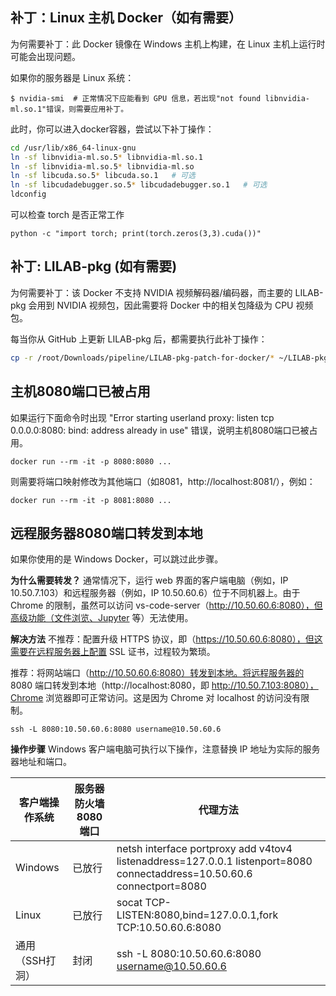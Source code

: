 
## 补丁：Linux 主机 Docker（如有需要）
为何需要补丁：此 Docker 镜像在 Windows 主机上构建，在 Linux 主机上运行时可能会出现问题。

如果你的服务器是 Linux 系统：

```
$ nvidia-smi  # 正常情况下应能看到 GPU 信息，若出现"not found libnvidia-ml.so.1"错误，则需要应用补丁。
```

此时，你可以进入docker容器，尝试以下补丁操作：
```bash
cd /usr/lib/x86_64-linux-gnu
ln -sf libnvidia-ml.so.5* libnvidia-ml.so.1  
ln -sf libnvidia-ml.so.5* libnvidia-ml.so
ln -sf libcuda.so.5* libcuda.so.1   # 可选
ln -sf libcudadebugger.so.5* libcudadebugger.so.1   # 可选
ldconfig
```

可以检查 torch 是否正常工作
```
python -c "import torch; print(torch.zeros(3,3).cuda())"
```

## 补丁: LILAB-pkg (如有需要)
为何需要补丁：该 Docker 不支持 NVIDIA 视频解码器/编码器，而主要的 LILAB-pkg 会用到 NVIDIA 视频包，因此需要将 Docker 中的相关包降级为 CPU 视频包。

每当你从 GitHub 上更新 LILAB-pkg 后，都需要执行此补丁操作：

```bash
cp -r /root/Downloads/pipeline/LILAB-pkg-patch-for-docker/* ~/LILAB-pkg/
```

## 主机8080端口已被占用
如果运行下面命令时出现 "Error starting userland proxy: listen tcp 0.0.0.0:8080: bind: address already in use" 错误，说明主机8080端口已被占用。
```
docker run --rm -it -p 8080:8080 ...
```

则需要将端口映射修改为其他端口（如8081，http://localhost:8081/），例如：
```
docker run --rm -it -p 8081:8080 ...
```


## 远程服务器8080端口转发到本地
如果你使用的是 Windows Docker，可以跳过此步骤。

**为什么需要转发？**
通常情况下，运行 web 界面的客户端电脑（例如，IP 10.50.7.103）和远程服务器（例如，IP 10.50.60.6）位于不同机器上。由于 Chrome 的限制，虽然可以访问 vs-code-server（http://10.50.60.6:8080），但高级功能（文件浏览、Jupyter 等）无法使用。

**解决方法**
不推荐：配置升级 HTTPS 协议，即（https://10.50.60.6:8080），但这需要在远程服务器上配置 SSL 证书，过程较为繁琐。

推荐：将网站端口（http://10.50.60.6:8080）转发到本地。将远程服务器的 8080 端口转发到本地（http://localhost:8080，即 http://10.50.7.103:8080），Chrome 浏览器即可正常访问。这是因为 Chrome 对 localhost 的访问没有限制。

```
ssh -L 8080:10.50.60.6:8080 username@10.50.60.6
```

**操作步骤**
Windows 客户端电脑可执行以下操作，注意替换 IP 地址为实际的服务器地址和端口。

| 客户端操作系统 | 服务器防火墙 8080 端口 | 代理方法 |
| --- | ---| --- |
| Windows | 已放行 | netsh interface portproxy add v4tov4 listenaddress=127.0.0.1 listenport=8080 connectaddress=10.50.60.6 connectport=8080 |
| Linux | 已放行 | socat TCP-LISTEN:8080,bind=127.0.0.1,fork TCP:10.50.60.6:8080 |
| 通用（SSH打洞） | 封闭 | ssh -L 8080:10.50.60.6:8080 username@10.50.60.6 |
